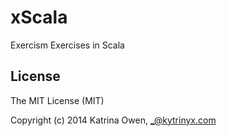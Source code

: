 # xScala

Exercism Exercises in Scala

## License
The MIT License (MIT)

Copyright (c) 2014 Katrina Owen, _@kytrinyx.com

